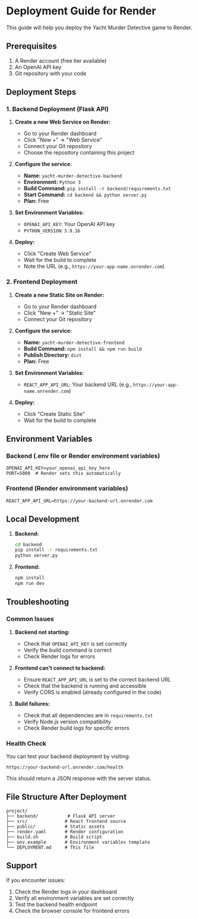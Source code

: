 # Deployment Guide for Render

This guide will help you deploy the Yacht Murder Detective game to Render.

## Prerequisites

1. A Render account (free tier available)
2. An OpenAI API key
3. Git repository with your code

## Deployment Steps

### 1. Backend Deployment (Flask API)

1. **Create a new Web Service on Render:**
   - Go to your Render dashboard
   - Click "New +" → "Web Service"
   - Connect your Git repository
   - Choose the repository containing this project

2. **Configure the service:**
   - **Name:** `yacht-murder-detective-backend`
   - **Environment:** `Python 3`
   - **Build Command:** `pip install -r backend/requirements.txt`
   - **Start Command:** `cd backend && python server.py`
   - **Plan:** Free

3. **Set Environment Variables:**
   - `OPENAI_API_KEY`: Your OpenAI API key
   - `PYTHON_VERSION`: `3.9.16`

4. **Deploy:**
   - Click "Create Web Service"
   - Wait for the build to complete
   - Note the URL (e.g., `https://your-app-name.onrender.com`)

### 2. Frontend Deployment

1. **Create a new Static Site on Render:**
   - Go to your Render dashboard
   - Click "New +" → "Static Site"
   - Connect your Git repository

2. **Configure the service:**
   - **Name:** `yacht-murder-detective-frontend`
   - **Build Command:** `npm install && npm run build`
   - **Publish Directory:** `dist`
   - **Plan:** Free

3. **Set Environment Variables:**
   - `REACT_APP_API_URL`: Your backend URL (e.g., `https://your-app-name.onrender.com`)

4. **Deploy:**
   - Click "Create Static Site"
   - Wait for the build to complete

## Environment Variables

### Backend (.env file or Render environment variables)
```
OPENAI_API_KEY=your_openai_api_key_here
PORT=5000  # Render sets this automatically
```

### Frontend (Render environment variables)
```
REACT_APP_API_URL=https://your-backend-url.onrender.com
```

## Local Development

1. **Backend:**
   ```bash
   cd backend
   pip install -r requirements.txt
   python server.py
   ```

2. **Frontend:**
   ```bash
   npm install
   npm run dev
   ```

## Troubleshooting

### Common Issues

1. **Backend not starting:**
   - Check that `OPENAI_API_KEY` is set correctly
   - Verify the build command is correct
   - Check Render logs for errors

2. **Frontend can't connect to backend:**
   - Ensure `REACT_APP_API_URL` is set to the correct backend URL
   - Check that the backend is running and accessible
   - Verify CORS is enabled (already configured in the code)

3. **Build failures:**
   - Check that all dependencies are in `requirements.txt`
   - Verify Node.js version compatibility
   - Check Render build logs for specific errors

### Health Check

You can test your backend deployment by visiting:
```
https://your-backend-url.onrender.com/health
```

This should return a JSON response with the server status.

## File Structure After Deployment

```
project/
├── backend/           # Flask API server
├── src/              # React frontend source
├── public/           # Static assets
├── render.yaml       # Render configuration
├── build.sh          # Build script
├── env.example       # Environment variables template
└── DEPLOYMENT.md     # This file
```

## Support

If you encounter issues:
1. Check the Render logs in your dashboard
2. Verify all environment variables are set correctly
3. Test the backend health endpoint
4. Check the browser console for frontend errors
